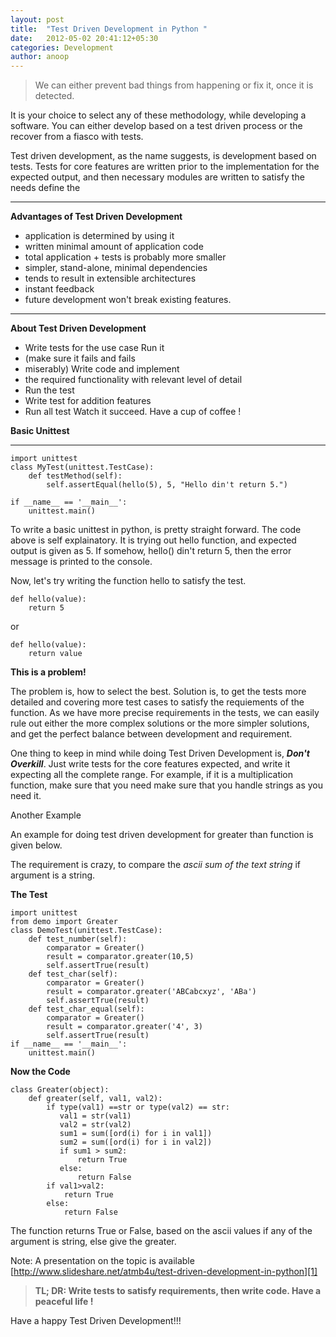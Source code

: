 ```yaml
---
layout: post
title:  "Test Driven Development in Python "
date:   2012-05-02 20:41:12+05:30
categories: Development
author: anoop
---
```

> We can either prevent bad things from
> happening or fix it, once it is
> detected.

It is your choice to select any of these methodology, while developing a software. You can either develop based on a test driven process or the recover from a fiasco with tests.

Test driven development, as the name suggests, is development based on tests. Tests for core features are written prior to the implementation for the expected output, and then necessary modules are written to satisfy the needs define the 


----------



**Advantages of Test Driven Development**

 - application is determined by using it
 - written minimal amount of application code
 - total application + tests is probably more smaller
 - simpler, stand-alone, minimal dependencies
 - tends to result in extensible architectures
 - instant feedback
 - future development won't break existing features.
 


----------



**About Test Driven Development**

 - Write tests for the use case Run it
 - (make sure it fails and fails
 - miserably) Write code and implement
 - the required functionality with relevant level of detail 
 - Run the test
 - Write test for addition features 
 - Run all test Watch it succeed. Have a cup of coffee !



**Basic Unittest**


----------



    import unittest
    class MyTest(unittest.TestCase):
        def testMethod(self):
            self.assertEqual(hello(5), 5, "Hello din't return 5.")

    if __name__ == '__main__':
        unittest.main()

To write a basic unittest in python, is pretty straight forward. The code above is self explainatory. It is trying out hello function, and expected output is given as 5. If somehow, hello() din't return 5, then the error message is printed to the console.


Now, let's try writing the function hello to satisfy the test.

    def hello(value):
        return 5

or

    def hello(value):
        return value

**This is a problem!**

The problem is, how to select the best. Solution is, to get the tests more detailed and covering more test cases to satisfy the requiements of the function. As we have more precise requirements in the tests, we can easily rule out either the more complex solutions or the more simpler solutions, and get the perfect balance between development and requirement.


One thing to keep in mind while doing Test Driven Development is, ***Don't Overkill***. Just write tests for the core features expected, and write it expecting all the complete range. For example, if it is a multiplication function, make sure that you need make sure that you handle strings as you need it.

Another Example

An example for doing test driven development for greater than function is given below.

The requirement is crazy, to compare the *ascii sum of the text string* if argument is a string.

**The Test**

    import unittest
    from demo import Greater
    class DemoTest(unittest.TestCase):
        def test_number(self):
            comparator = Greater()
            result = comparator.greater(10,5)
            self.assertTrue(result)
        def test_char(self):
            comparator = Greater()
            result = comparator.greater('ABCabcxyz', 'ABa')
            self.assertTrue(result)
        def test_char_equal(self):
            comparator = Greater()
            result = comparator.greater('4', 3)
            self.assertTrue(result)
    if __name__ == '__main__':
        unittest.main()


**Now the Code**


    class Greater(object):
        def greater(self, val1, val2):
            if type(val1) ==str or type(val2) == str:
               val1 = str(val1)
               val2 = str(val2)
               sum1 = sum([ord(i) for i in val1])
               sum2 = sum([ord(i) for i in val2])
               if sum1 > sum2:
                   return True
               else:
                   return False
            if val1>val2:
                return True
            else:
                return False

The function returns True or False, based on the ascii values if any of the argument is  string, else give the greater.


Note: A presentation on the topic is available [http://www.slideshare.net/atmb4u/test-driven-development-in-python][1]

> **TL; DR:  Write tests to satisfy requirements, then write code. Have a peaceful life !**

  [1]: http://www.slideshare.net/atmb4u/test-driven-development-in-python

Have a happy Test Driven Development!!!

